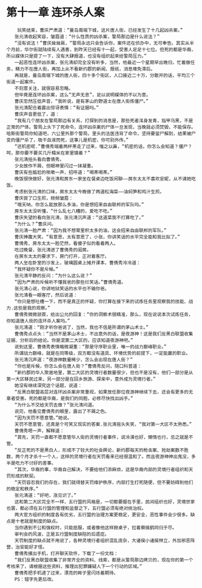 # 第十一章 连环杀人案
        玩笑结束，曹庆严肃道：“曼岛南端下城，这片唐人街，已经发生了十几起凶杀案。”
       张元清收起笑容，皱眉道：“什么性质的凶杀案，警局那边是什么说法？”
       “没有说法！”曹庆耸耸肩，“警局永远只会告诉你，案件还在侦办中，无可奉告。其实从半个月前，华尔街就陆续有人遇害，到昨天已经有十一起，受害人足足十七位。但死的都是华裔，所以媒体只是提了一下，没有大肆报道，也没有组织起来给警局压力。”
       一起恶性连环凶杀案，张元清却完全没有听多，当然，他最近一个星期早出晚归，忙着做任务，精力不在唐人街，再加上从不看新约郡的新闻、报纸，消息难免滞后。
       再就是，曼岛南端下城的唐人街，四十多个街区，人口接近二十万，分散开的话，平均三个街道一起案件。
       不刻意关注，就很容易忽略。
       但毕竟是连环凶杀案，这么“无声无息”，足以说明媒体的不以为意。
       曹庆忽然压低声音，“我听说，是有茅山的野道士在唐人街炼僵尸。”
       张元清配合着露出惊讶表情：“有证据吗。”
       曹庆声音更低了，道：
       “我有几个朋友在警局那边有关系，打探到的消息是，那些死者浑身发青，指甲乌黑，不是正常的尸体。警局上头下了死命令，连环凶杀案的尸体一旦发现，当晚就必须焚毁，不能保存。哈斯街警局你知道吧，六公里外那个警局，里头的法医违背了命令，坚持要留尸解剖，结果被尸变的僵尸杀了，吸干血液而死，这事儿是机密，你可别外传。”
       “还机密呢.”曹倩秀端着两杯茶走了过来，嗤之以鼻，“机密的话，你怎么会知道？僵尸？呵，那你要不要买几斤糯米在家里镇着？”
       张元清扭头看向曹倩秀。
       少女故作不屑，但眼神里闪过一抹凝重。
       曹庆有些尴尬的咳嗽一声，招呼道：“喝茶喝茶。”
       晚饭很快做好，张元清和房东一家坐在餐桌边吃饭闲聊——房东太太不喜欢安妮，从不请她吃饭。
       考虑到张元清的口味，房东太太今晚做了两道松海菜——油焖笋和鸡汁生煎。
       曹庆尝了口生煎，频频皱眉：
       “哦天呐，你怎么能放那么多油，你是想招来自由联邦的军队吗。”
       房东太太没听懂，“什么乱七八糟的，爱吃不吃。”
       曹庆失望的看向张元清，张元清沉声道：“这道菜我不打算吃了。”
       “为什么？”曹庆问。
       张元清一脸严肃：“因为我不想胃里积太多的油，这会招来自由联邦的军队。”
       曹庆捧腹大笑，“有意思，太有意思了，小张，你讲笑话的水平完全能和我比拟了。”
       曹倩秀、房东太太一脸茫然，看傻子似的看着两人。
       吃过晚餐，张元清进了曹倩秀的闺房。
       在房东太太的要求下，房门打开，正对着客厅。
       两人坐在卧室的沙发上，玻璃圆桌上摊开课本，曹倩秀冷冷道：
       “我怀疑你不是斥候。”
       张元清平静的反问：“为什么这么说？”
       “因为严肃的斥候听不懂我爸的那些烂笑话。”曹倩秀道。
       张元清心说，你讲地狱笑话的水平也不输你爸。
       张元清看一眼客厅，然后说道：
       “你只是想吐槽一下，而不是真正的怀疑，你打算在接下来的试炼任务里观察我的技能、战力.这些是我的观察。”
       曹倩秀微微颔首，给出公允的回复：“你的洞察术很精准，那么，现在说说本次试炼任务，你知道唐人街的连环杀人案吗。”
       张元清道：“刚才听你爸说了，当然，我也不信是所谓的茅山术士。”
       曹倩秀点点头：“当然不是茅山术士，不出意外的话，是夜游神！这是我们反黑白联盟收集证据、分析后的结论。你是混第二大区的，应该知道夜游神吧。”
       说到这里，曹倩秀表情略微凝重：“那是守序职业里，唯一的战力巅峰职业。”
       所谓战力巅峰，就是在同等级，双方都没有道具、环境优势的前提下，一定能赢的职业。
       张元清沉声道：“夜游神数量稀少，怎么会出现在唐人街？”
       “你也是斥候，你怎么会在唐人街？”曹倩秀反问，随口科普道：
       “新约郡的华人聚居地里，第二大区的灵境行者数量很少，但也不是没有，他们一部分是从第一大区移民过来，另一部分是在回乡旅游、探亲中，意外成为灵境行者。”
       她没有继续深究这个话题，说道：
       “反黑白联盟高层对连环凶杀案非常重视，如果放任那位夜游神继续下去，还会有更多的无辜者受害。死的都是华裔，是我们的同胞，必修尽快找出凶手。”
       “为什么不交给天罚去做？”张元清问道。
       说完，他看见曹倩秀的眼里，露出了不屑之色。
       “因为天罚不愿意管。”她说。
       天罚不愿意管，还真是个可笑又现实的答案.张元清摇头失笑，“我对第一大区不太熟悉。”
       曹倩秀嗯一声，解释道：
       “首先，天罚一直都不愿意管华人街的灵境行者事件，说冷漠也好，懒惰也行，总之就是不管。
       “反正死的不是黑白人，形成不了较大的社会舆论，新约郡每天的枪击案、抢劫案数不胜数，两个月才杀十一个人，这样的灵境行者在天罚看来已经很温和了。而且夜游神神出鬼没，多半是吃力不讨好的差事。
       “其次，华裔的事，华裔自己解决，不要给他们添麻烦，这是华裔内部的灵境行者组织和天罚形成的默契。
       “天罚容忍我们的存在，我们就得替天罚维护秩序，内部打生打死随便，但不要妨碍到他们的稳定和秩序。”
       张元清道：“好吧，涨见识了。”
       这和第二大区完全不一样，五行盟的风格是，一切都要握在手里，民间组织也好，灵境世家也罢，都必须在五行盟的管理和监督之下，五行盟必须有绝对统治权。
       两大官方组织的制度各有优劣，五行盟的治理方案更稳定，更安全，恶性事件会少很多。缺点是十老就是制度的缺点。
       当你遇到不公和强权时，只能屈服，或者像他这样掀桌子，拉着蔡擒鹤同归于尽。
       审判会的风波，正是五行盟制度缺陷的后遗症。
       天罚制度的缺点就不用说了，各种灵境行者组织混乱庞杂，大诸侯小诸侯林立，外加邪恶阵营，治安能好才怪。
       曹倩秀摸出手机，打开聊天软件，下载了一份文档：
       “我们反黑白联盟收集了非常齐全的资料、线索，都是从警局那边拷贝的，现在你的第一个考核来了，请根据这些资料，推理出犯罪嫌疑人下一个行动的区域。”
       曹倩秀把手机递了过来，漂亮的眸子里闪烁着期待。
       PS：错字先更后改。